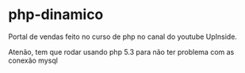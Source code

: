 # php-dinamico
Portal de vendas feito no curso de php no canal do youtube UpInside.

Atenão, tem que rodar usando php 5.3 para não ter problema com as conexão mysql

